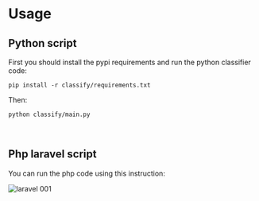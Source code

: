 # Usage

## Python script
First you should install the pypi requirements and run the python classifier code:

```
pip install -r classify/requirements.txt
```

Then:

```
python classify/main.py
```

<br>

## Php laravel script
You can run the php code using this instruction:

![laravel 001](https://github.com/Parsa-mrz/keuh-classification/assets/91504922/d76a5f4c-c1e2-405a-8796-61195a6a0760)


